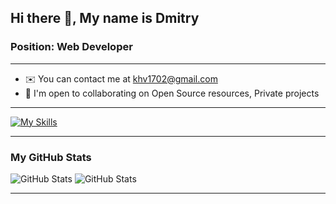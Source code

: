 ## Hi there 👋, My name is Dmitry

### Position: Web Developer
---

 - ✉️ You can contact me at khv1702@gmail.com
 - 🤝  I'm open to collaborating on Open Source resources, Private projects

---

[![My Skills](https://skillicons.dev/icons?i=js,ts,html,css,react,next,node,express,nest&perline=3)](https://skillicons.dev)

---

### My GitHub Stats

![GitHub Stats](https://github-readme-stats.vercel.app/api?username=nda17&theme=tokyonight&show_icons=true&hide_border=true&count_private=true)
![GitHub Stats](https://github-readme-stats.vercel.app/api/top-langs/?username=nda17&theme=tokyonight&show_icons=true&hide_border=true&layout=compact)

---
<!--
**nda17/nda17** is a ✨ _special_ ✨ repository because its `README.md` (this file) appears on your GitHub profile.

Here are some ideas to get you started:

- 🔭 I’m currently working on ...
- 🌱 I’m currently learning ...
- 👯 I’m looking to collaborate on ...
- 🤔 I’m looking for help with ...
- 💬 Ask me about ...
- 📫 How to reach me: ...
- 😄 Pronouns: ...
- ⚡ Fun fact: ...
-->
